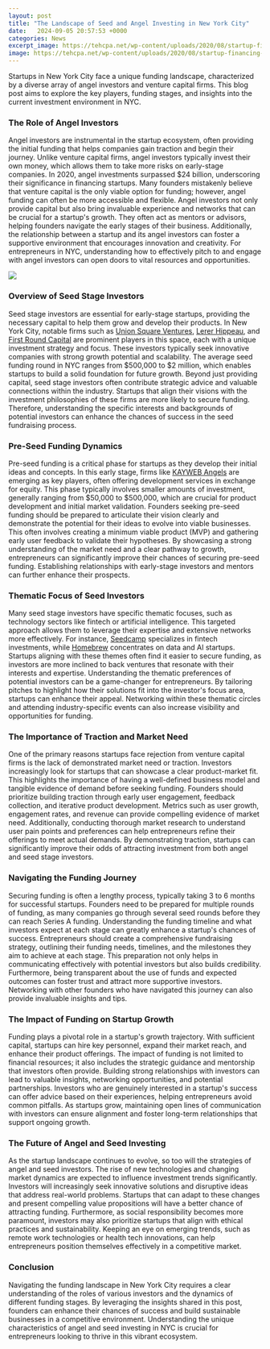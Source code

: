 ```yaml
---
layout: post
title: "The Landscape of Seed and Angel Investing in New York City"
date:   2024-09-05 20:57:53 +0000
categories: News
excerpt_image: https://tehcpa.net/wp-content/uploads/2020/08/startup-financing-cycle-seed-stage-to-ipo.png
image: https://tehcpa.net/wp-content/uploads/2020/08/startup-financing-cycle-seed-stage-to-ipo.png
---
```


Startups in New York City face a unique funding landscape, characterized by a diverse array of angel investors and venture capital firms. This blog post aims to explore the key players, funding stages, and insights into the current investment environment in NYC.
### The Role of Angel Investors
Angel investors are instrumental in the startup ecosystem, often providing the initial funding that helps companies gain traction and begin their journey. Unlike venture capital firms, angel investors typically invest their own money, which allows them to take more risks on early-stage companies. In 2020, angel investments surpassed $24 billion, underscoring their significance in financing startups. Many founders mistakenly believe that venture capital is the only viable option for funding; however, angel funding can often be more accessible and flexible. 
Angel investors not only provide capital but also bring invaluable experience and networks that can be crucial for a startup's growth. They often act as mentors or advisors, helping founders navigate the early stages of their business. Additionally, the relationship between a startup and its angel investors can foster a supportive environment that encourages innovation and creativity. For entrepreneurs in NYC, understanding how to effectively pitch to and engage with angel investors can open doors to vital resources and opportunities.

![](https://tehcpa.net/wp-content/uploads/2020/08/startup-financing-cycle-seed-stage-to-ipo.png)
### Overview of Seed Stage Investors
Seed stage investors are essential for early-stage startups, providing the necessary capital to help them grow and develop their products. In New York City, notable firms such as [Union Square Ventures](https://us.edu.vn/en/Union_Square_Ventures), [Lerer Hippeau](https://us.edu.vn/en/Lerer_Hippeau), and [First Round Capital](https://us.edu.vn/en/First_Round_Capital) are prominent players in this space, each with a unique investment strategy and focus. These investors typically seek innovative companies with strong growth potential and scalability.
The average seed funding round in NYC ranges from $500,000 to $2 million, which enables startups to build a solid foundation for future growth. Beyond just providing capital, seed stage investors often contribute strategic advice and valuable connections within the industry. Startups that align their visions with the investment philosophies of these firms are more likely to secure funding. Therefore, understanding the specific interests and backgrounds of potential investors can enhance the chances of success in the seed fundraising process.
### Pre-Seed Funding Dynamics
Pre-seed funding is a critical phase for startups as they develop their initial ideas and concepts. In this early stage, firms like [KAYWEB Angels](https://us.edu.vn/en/Angel_investor) are emerging as key players, often offering development services in exchange for equity. This phase typically involves smaller amounts of investment, generally ranging from $50,000 to $500,000, which are crucial for product development and initial market validation.
Founders seeking pre-seed funding should be prepared to articulate their vision clearly and demonstrate the potential for their ideas to evolve into viable businesses. This often involves creating a minimum viable product (MVP) and gathering early user feedback to validate their hypotheses. By showcasing a strong understanding of the market need and a clear pathway to growth, entrepreneurs can significantly improve their chances of securing pre-seed funding. Establishing relationships with early-stage investors and mentors can further enhance their prospects.
### Thematic Focus of Seed Investors
Many seed stage investors have specific thematic focuses, such as technology sectors like fintech or artificial intelligence. This targeted approach allows them to leverage their expertise and extensive networks more effectively. For instance, [Seedcamp](https://us.edu.vn/en/Seedcamp) specializes in fintech investments, while [Homebrew](https://us.edu.vn/en/Homebrew) concentrates on data and AI startups. 
Startups aligning with these themes often find it easier to secure funding, as investors are more inclined to back ventures that resonate with their interests and expertise. Understanding the thematic preferences of potential investors can be a game-changer for entrepreneurs. By tailoring pitches to highlight how their solutions fit into the investor's focus area, startups can enhance their appeal. Networking within these thematic circles and attending industry-specific events can also increase visibility and opportunities for funding.
### The Importance of Traction and Market Need
One of the primary reasons startups face rejection from venture capital firms is the lack of demonstrated market need or traction. Investors increasingly look for startups that can showcase a clear product-market fit. This highlights the importance of having a well-defined business model and tangible evidence of demand before seeking funding. 
Founders should prioritize building traction through early user engagement, feedback collection, and iterative product development. Metrics such as user growth, engagement rates, and revenue can provide compelling evidence of market need. Additionally, conducting thorough market research to understand user pain points and preferences can help entrepreneurs refine their offerings to meet actual demands. By demonstrating traction, startups can significantly improve their odds of attracting investment from both angel and seed stage investors.
### Navigating the Funding Journey
Securing funding is often a lengthy process, typically taking 3 to 6 months for successful startups. Founders need to be prepared for multiple rounds of funding, as many companies go through several seed rounds before they can reach Series A funding. Understanding the funding timeline and what investors expect at each stage can greatly enhance a startup's chances of success.
Entrepreneurs should create a comprehensive fundraising strategy, outlining their funding needs, timelines, and the milestones they aim to achieve at each stage. This preparation not only helps in communicating effectively with potential investors but also builds credibility. Furthermore, being transparent about the use of funds and expected outcomes can foster trust and attract more supportive investors. Networking with other founders who have navigated this journey can also provide invaluable insights and tips.
### The Impact of Funding on Startup Growth
Funding plays a pivotal role in a startup's growth trajectory. With sufficient capital, startups can hire key personnel, expand their market reach, and enhance their product offerings. The impact of funding is not limited to financial resources; it also includes the strategic guidance and mentorship that investors often provide.
Building strong relationships with investors can lead to valuable insights, networking opportunities, and potential partnerships. Investors who are genuinely interested in a startup's success can offer advice based on their experiences, helping entrepreneurs avoid common pitfalls. As startups grow, maintaining open lines of communication with investors can ensure alignment and foster long-term relationships that support ongoing growth.
### The Future of Angel and Seed Investing
As the startup landscape continues to evolve, so too will the strategies of angel and seed investors. The rise of new technologies and changing market dynamics are expected to influence investment trends significantly. Investors will increasingly seek innovative solutions and disruptive ideas that address real-world problems.
Startups that can adapt to these changes and present compelling value propositions will have a better chance of attracting funding. Furthermore, as social responsibility becomes more paramount, investors may also prioritize startups that align with ethical practices and sustainability. Keeping an eye on emerging trends, such as remote work technologies or health tech innovations, can help entrepreneurs position themselves effectively in a competitive market.
### Conclusion
Navigating the funding landscape in New York City requires a clear understanding of the roles of various investors and the dynamics of different funding stages. By leveraging the insights shared in this post, founders can enhance their chances of success and build sustainable businesses in a competitive environment. Understanding the unique characteristics of angel and seed investing in NYC is crucial for entrepreneurs looking to thrive in this vibrant ecosystem.